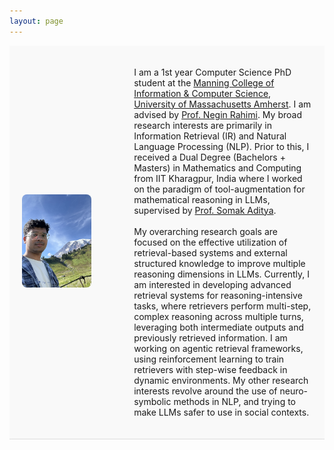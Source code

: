 ```yaml
---
layout: page
---
```


<div class="bio-container">
  <div style="flex: 0 0 30%; text-align: left;">
    <img src="debrup2.jpg" alt="Description of image" style="max-width: 80%; height: auto;">
  </div>
  <div class="bio-text">
    
   I am a 1st year Computer Science PhD student at the <a href="https://www.cics.umass.edu/">Manning College of Information & Computer Science</a>, <a href="https://www.umass.edu/">University of Massachusetts Amherst</a>. I am advised by  <a href="https://people.cs.umass.edu/~rahimi/">Prof. Negin Rahimi</a>. My broad research interests are primarily in Information Retrieval (IR) and Natural Language Processing (NLP). Prior to this, I received a Dual Degree (Bachelors + Masters) in Mathematics and Computing from IIT Kharagpur, India where I worked on the paradigm of tool-augmentation for mathematical reasoning in LLMs, supervised by <a href="https://adityasomak.github.io/">Prof. Somak Aditya</a>.
    <br/><br/>
    My overarching research goals are focused on the effective utilization of retrieval-based systems and external structured knowledge to improve multiple reasoning dimensions in LLMs. Currently, I am interested in developing advanced retrieval systems for reasoning-intensive tasks, where retrievers perform multi-step, complex reasoning across multiple turns, leveraging both intermediate outputs and previously retrieved information. I am working on agentic retrieval frameworks, using reinforcement learning to train retrievers with step-wise feedback in dynamic environments. My other research interests revolve around the use of neuro-symbolic methods in NLP, and trying to make LLMs safer to use in social contexts.
  </div>
</div>
<br/>



<html lang="en">
<head>
    <meta charset="UTF-8">
    <meta name="viewport" content="width=device-width, initial-scale=1.0">
    <title>News Slider</title>
    <style>


        /* Whole page background */
        body {
            background-color: #ffffff !important; /* White background */
            color: #222 !important; /* Dark text */
            margin: 0;
            padding: 0;
            font-family: Arial, sans-serif;
        }
        
        /* Top toolbar / navigation bar */
        header, nav, .site-header, .navbar {
            background-color: #f9f9f9 !important; /* Light gray toolbar */
            color: #222 !important; /* Dark text */
        }
        
        /* Toolbar links */
        header a, nav a, .site-header a, .navbar a {
            color: #0066cc !important; /* Blue links */
            text-decoration: none;
        }
        header a:hover, nav a:hover, .site-header a:hover, .navbar a:hover {
            text-decoration: underline;
        }


        
        /* Bio section (your intro with image) */
        .bio-container {
            display: flex;
            align-items: center;
            background-color: #f9f9f9; /* Soft light background */
            padding: 20px;
            border-bottom: 1px solid #ddd;
        }
        
        .bio-container img {
            max-width: 80%;
            height: auto;
            border-radius: 8px; /* Smooth edges */
        }
        
        .bio-text {
            flex: 1;
            margin-left: 40px;
        }
        
        /* Updates Section */
                    #updates {
        background-color: #f8f9fa; /* clean light gray */
        padding: 15px 20px;
        color: #2c3e50; /* dark slate */
        font-family: "Segoe UI", Arial, sans-serif;
      }
      
      .update {
        background-color: transparent; /* no separate card */
        border-left: 3px solid #0056b3; /* subtle accent line */
        padding: 5px 10px;
        margin: 6px 0;
      }
      
      .update h4 {
        margin: 0; /* remove extra spacing */
        font-size: 15px; /* slightly smaller text */
        font-weight: 400;
        line-height: 1.4;
      }
      
      .update a {
        color: #0056b3;
        text-decoration: none;
        font-weight: 500;
      }
      .update a:hover {
        text-decoration: underline;
      }

        #publications {
        padding: 40px 20px;
        background-color: #f9f9f9;
        color: #2c3e50;
        font-family: "Segoe UI", Arial, sans-serif;
      }
      
      #publications h2 {
        text-align: center;
        margin-bottom: 30px;
        color: #0056b3; /* professional accent color */
      }
      
      .publication {
        display: flex;
        align-items: flex-start;
        margin-bottom: 25px;
        gap: 20px; /* spacing between image and details */
      }
      
      .pub-image img {
        width: 120px;  /* adjust size as needed */
        height: auto;
        object-fit: contain;
        border-radius: 6px;
        box-shadow: 0 2px 6px rgba(0,0,0,0.08);
      }
      
      .pub-details h3 {
        margin: 0 0 5px 0;
        font-size: 18px;
        font-weight: 600;
        color: #0056b3; /* same accent as section header */
      }
      
      .pub-details p {
        margin: 0;
        font-size: 14px;
        line-height: 1.5;
      }
      
      @media (max-width: 768px) {
        .publication {
          flex-direction: column;
          align-items: center;
          text-align: center;
        }
        .pub-image img {
          width: 80%;
        }
      }




    </style>
</head>

<body>
  <section id="updates">
    <h3>Updates/News</h3>
    <div class="update-list">
      <div class="update">
        <h4>(08/25) <a href="https://arxiv.org/abs/2505.18405"> RaDeR: Reasoning-aware Dense Retrieval Models</a> accepted as Main Conference Paper at EMNLP 2025, Suzhao, China! </h4>
      </div>
      
      <div class="update">
        <h4>(09/24) Started my PHD at UMass Amherst - advised by Prof. Negin Rahimi!</h4>
      </div>
      <div class="update">
        <h4>(04/25)
          Joint work with <a href="https://mbzuai.ac.ae/">MBZUAI</a>, <a href="https://aclanthology.org/2025.naacl-long.463/">"SMAB: MAB based word Sensitivity Estimation Framework and its Applications in Adversarial Text Generation"</a> accepted as Main Conference paper at <a href="">NAACL 2025</a>, New Mexico.
        </h4>
      </div>
      
      <div class="update">
        <h4>(06/24) Presented my main conference paper on 
          <a href="https://aclanthology.org/2024.naacl-long.54/">"MATHSENSEI: A Tool-Augmented Large Language Model for Mathematical Reasoning"</a> 
          at <a href="https://2024.naacl.org/">NAACL 2024</a>, Mexico City.
        </h4>
      </div>
      <div class="update">
        <h4>(12/23) Completed my internship at 
          <a href="https://global.rakuten.com/corp/">Rakuten Global Inc.</a>, Language and Speech Team, RIT India.
        </h4>
      </div>
  </div>    
  
  </section>

  <section id="publications">
  <h2>Publications</h2>

  <div class="publication">
    <div class="pub-image">
      <img src="rader.png" alt="Paper 1 Figure">
    </div>
    <div class="pub-details">
      <h3>RaDeR: Reasoning-aware Dense Retrieval Models</h3>
      <p>
         <strong>Debrup Das</strong>, Sam O' Nuallain, Razieh Rahimi
        <br>
        <em>Main Conference Paper at EMNLP 2025, Suzhao, China </em>
      </p>
    </div>
  </div>

  <div class="publication">
    <div class="pub-image">
      <img src="mathsensei.png" alt="Paper 2 Figure">
    </div>
    <div class="pub-details">
      <h3>MATHSENSEI: A Tool-Augmented Large Language Model for Mathematical Reasoning</h3>
      <p>
        <strong>Debrup Das</strong>, Debopriyo Banerjee, Somak Aditya, Ashish Kulkarni
        <em>Main Conference Paper at NAACL 2024, Mexico City</em>
      </p>
    </div>
  </div>

  <!-- Add more publications in the same format -->
  <div class="publication">
    <div class="pub-image">
      <img src="smab.png" alt="Paper 3 Figure">
    </div>
    <div class="pub-details">
      <h3>SMAB: MAB based word Sensitivity Estimation Framework and its Applications in Adversarial Text Generation</h3>
      <p>
        Saurabh Kumar Pandey, Sachin Vashistha, <strong>Debrup Das</strong>, Somak Aditya, Monojit Choudhury
        <em>Main Conference Paper at NAACL 2025, New Mexico</em>
      </p>
    </div>
  </div>


</section>


</body>


</html>
